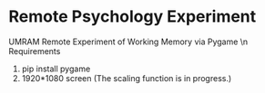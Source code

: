 # Remote Psychology Experiment
UMRAM Remote Experiment of Working Memory via Pygame
\n Requirements
1) pip install pygame
2) 1920*1080 screen (The scaling function is in progress.)
